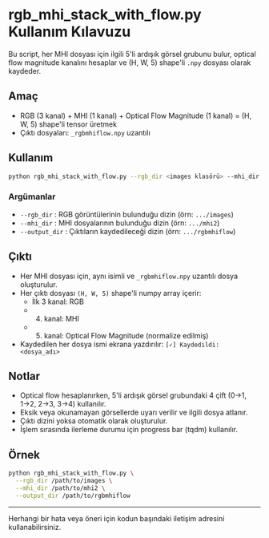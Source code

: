 # rgb_mhi_stack_with_flow.py Kullanım Kılavuzu

Bu script, her MHI dosyası için ilgili 5'li ardışık görsel grubunu bulur, optical flow magnitude kanalını hesaplar ve (H, W, 5) shape'li `.npy` dosyası olarak kaydeder.

## Amaç
- RGB (3 kanal) + MHI (1 kanal) + Optical Flow Magnitude (1 kanal) = (H, W, 5) shape'li tensor üretmek
- Çıktı dosyaları: `_rgbmhiflow.npy` uzantılı

## Kullanım

```bash
python rgb_mhi_stack_with_flow.py --rgb_dir <images klasörü> --mhi_dir <mhi2 klasörü> --output_dir <çıktı klasörü>
```

### Argümanlar
- `--rgb_dir` : RGB görüntülerinin bulunduğu dizin (örn: `.../images`)
- `--mhi_dir` : MHI dosyalarının bulunduğu dizin (örn: `.../mhi2`)
- `--output_dir` : Çıktıların kaydedileceği dizin (örn: `.../rgbmhiflow`)

## Çıktı
- Her MHI dosyası için, aynı isimli ve `_rgbmhiflow.npy` uzantılı dosya oluşturulur.
- Her çıktı dosyası `(H, W, 5)` shape'li numpy array içerir:
    - İlk 3 kanal: RGB
    - 4. kanal: MHI
    - 5. kanal: Optical Flow Magnitude (normalize edilmiş)
- Kaydedilen her dosya ismi ekrana yazdırılır: `[✓] Kaydedildi: <dosya_adı>`

## Notlar
- Optical flow hesaplanırken, 5'li ardışık görsel grubundaki 4 çift (0→1, 1→2, 2→3, 3→4) kullanılır.
- Eksik veya okunamayan görsellerde uyarı verilir ve ilgili dosya atlanır.
- Çıktı dizini yoksa otomatik olarak oluşturulur.
- İşlem sırasında ilerleme durumu için progress bar (tqdm) kullanılır.

## Örnek
```bash
python rgb_mhi_stack_with_flow.py \
  --rgb_dir /path/to/images \
  --mhi_dir /path/to/mhi2 \
  --output_dir /path/to/rgbmhiflow
```

---
Herhangi bir hata veya öneri için kodun başındaki iletişim adresini kullanabilirsiniz. 